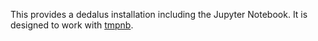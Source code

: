 This provides a dedalus installation including the Jupyter Notebook. It is designed to work with [tmpnb](https://github.com/jupyter/tmpnb).

